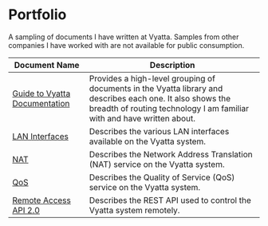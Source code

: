 # Portfolio
A sampling of documents I have written at Vyatta. Samples from other companies I have worked with are not available for public consumption.

Document Name | Description
---------------------------------- | -------------------------------------------------
[Guide to Vyatta Documentation](https://github.com/geoff-malange/Portfolio/blob/master/Vyatta-GuideToDocumentation_6.6R0S1_d01.pdf) | Provides a high-level grouping of documents in the Vyatta library and describes each one. It also shows the breadth of routing technology I am familiar with and have written about.
[LAN Interfaces](https://github.com/geoff-malange/Portfolio/blob/master/Vyatta-LANInterfaces_6.6R0S1_d01.pdf) | Describes the various LAN interfaces available on the Vyatta system.
[NAT](https://github.com/geoff-malange/Portfolio/blob/master/Vyatta-NAT_6.6R0S1_d01.pdf) | Describes the Network Address Translation (NAT) service on the Vyatta system.
[QoS](https://github.com/geoff-malange/Portfolio/blob/master/Vyatta-QoS_6.6R0S6_d02.pdf) | Describes the Quality of Service (QoS) service on the Vyatta system.
[Remote Access API 2.0](https://github.com/geoff-malange/Portfolio/blob/master/Vyatta-RemoteAccessAPI2.0_6.6R0S6_d02.pdf) | Describes the REST API used to control the Vyatta system remotely.
